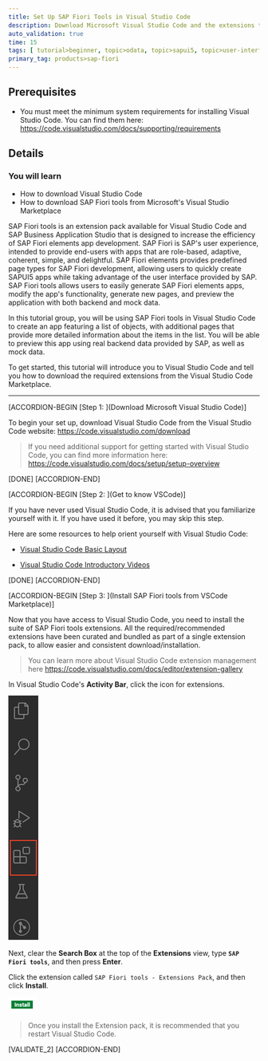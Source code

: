 ```yaml
---
title: Set Up SAP Fiori Tools in Visual Studio Code
description: Download Microsoft Visual Studio Code and the extensions that enable SAP Fiori tools so that you can begin creating SAP Fiori apps.
auto_validation: true
time: 15
tags: [ tutorial>beginner, topic>odata, topic>sapui5, topic>user-interface, products>sap-fiori]
primary_tag: products>sap-fiori
---
```


## Prerequisites
 - You must meet the minimum system requirements for installing Visual Studio Code. You can find them here: <https://code.visualstudio.com/docs/supporting/requirements>

## Details
### You will learn
  - How to download Visual Studio Code
  - How to download SAP Fiori tools from Microsoft's Visual Studio Marketplace

SAP Fiori tools is an extension pack available for Visual Studio Code and SAP Business Application Studio that is designed to increase the efficiency of SAP Fiori elements app development. SAP Fiori is SAP's user experience, intended to provide end-users with apps that are role-based, adaptive, coherent, simple, and delightful. SAP Fiori elements provides predefined page types for SAP Fiori development, allowing users to quickly create SAPUI5 apps while taking advantage of the user interface provided by SAP. SAP Fiori tools allows users to easily generate SAP Fiori elements apps, modify the app's functionality, generate new pages, and preview the application with both backend and mock data.

In this tutorial group, you will be using SAP Fiori tools in Visual Studio Code to create an app featuring a list of objects, with additional pages that provide more detailed information about the items in the list. You will be able to preview this app using real backend data provided by SAP, as well as mock data.

To get started, this tutorial will introduce you to Visual Studio Code and tell you how to download the required extensions from the Visual Studio Code Marketplace.

---

[ACCORDION-BEGIN [Step 1: ](Download Microsoft Visual Studio Code)]

To begin your set up, download Visual Studio Code from the Visual Studio Code website: <https://code.visualstudio.com/download>
>If you need additional support for getting started with Visual Studio Code, you can find more information here: <https://code.visualstudio.com/docs/setup/setup-overview>

[DONE]
[ACCORDION-END]

[ACCORDION-BEGIN [Step 2: ](Get to know VSCode)]

If you have never used Visual Studio Code, it is advised that you familiarize yourself with it. If you have used it before, you may skip this step.

Here are some resources to help orient yourself with Visual Studio Code:

- [Visual Studio Code Basic Layout](https://code.visualstudio.com/docs/getstarted/userinterface#_basic-layout)

- [Visual Studio Code Introductory Videos](https://code.visualstudio.com/docs/getstarted/introvideos)

[DONE]
[ACCORDION-END]


[ACCORDION-BEGIN [Step 3: ](Install SAP Fiori tools from VSCode Marketplace)]

Now that you have access to Visual Studio Code, you need to install the suite of SAP Fiori tools extensions. All the required/recommended extensions have been curated and bundled as part of a single extension pack, to allow easier and consistent download/installation.
>You can learn more about Visual Studio Code extension management here <https://code.visualstudio.com/docs/editor/extension-gallery>

In Visual Studio Code's **Activity Bar**, click the icon for extensions.

![Visual Studio Code activity bar](t1-manage-extensions.png)

Next, clear the **Search Box** at the top of the **Extensions** view, type **`SAP Fiori tools`**, and then press **Enter**.

Click the extension called `SAP Fiori tools - Extensions Pack`, and then click **Install**.

![VSCode Extensions install button](t1-manage-extensions-install.png)

>Once you install the Extension pack, it is recommended that you restart Visual Studio Code.

[VALIDATE_2]
[ACCORDION-END]
